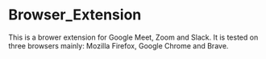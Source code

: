 # Browser_Extension
This is a brower extension for Google Meet, Zoom and Slack. It is tested on three browsers mainly: Mozilla Firefox, Google Chrome and Brave.

